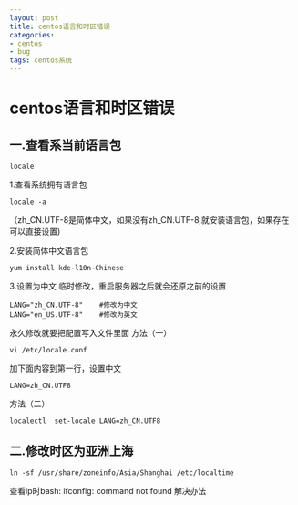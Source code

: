 ```yaml
---
layout: post
title: centos语言和时区错误
categories:
- centos
- bug
tags: centos系统
---
```

# centos语言和时区错误

## 一.查看系当前语言包
```shell
locale
```

1.查看系统拥有语言包
```shell
locale -a
```
（zh_CN.UTF-8是简体中文，如果没有zh_CN.UTF-8,就安装语言包，如果存在可以直接设置)

2.安装简体中文语言包
```shell
yum install kde-l10n-Chinese
```
3.设置为中文
临时修改，重启服务器之后就会还原之前的设置
```shell
LANG="zh_CN.UTF-8"    #修改为中文
LANG="en_US.UTF-8"    #修改为英文
```
永久修改就要把配置写入文件里面
方法（一）
```shell
vi /etc/locale.conf
```

加下面内容到第一行，设置中文
```shell
LANG=zh_CN.UTF8
```
方法（二）
```shell
localectl  set-locale LANG=zh_CN.UTF8
```

## 二.修改时区为亚洲上海
```shell
ln -sf /usr/share/zoneinfo/Asia/Shanghai /etc/localtime
```

查看ip时bash: ifconfig: command not found 解决办法
